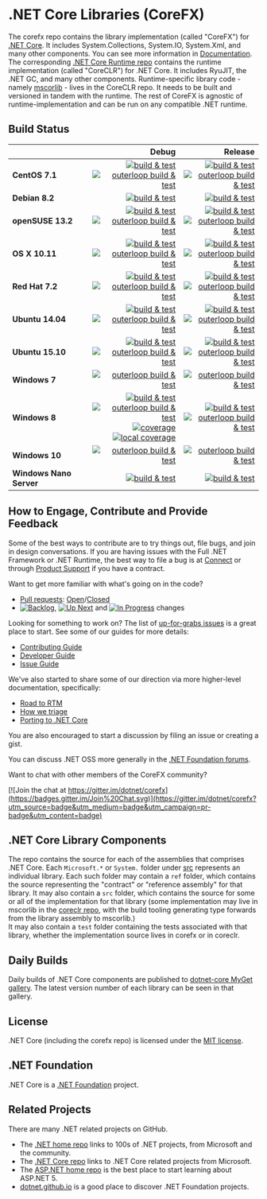 # .NET Core Libraries (CoreFX)

The corefx repo contains the library implementation (called "CoreFX") for [.NET Core](http://github.com/dotnet/core). It includes System.Collections, System.IO, System.Xml, and many other components. You can see more information in [Documentation](Documentation/README.md). The corresponding [.NET Core Runtime repo](https://github.com/dotnet/coreclr) contains the runtime implementation (called "CoreCLR") for .NET Core. It includes RyuJIT, the .NET GC, and many other components. Runtime-specific library code - namely [mscorlib][mscorlib] - lives in the CoreCLR repo. It needs to be built and versioned in tandem with the runtime. The rest of CoreFX is agnostic of runtime-implementation and can be run on any compatible .NET runtime.

[mscorlib]: https://github.com/dotnet/coreclr/tree/master/src/mscorlib

## Build Status

|   | Debug | Release |
|---|------:|--------:|
|**CentOS 7.1**|[![build & test](https://img.shields.io/jenkins/s/http/dotnet-ci.cloudapp.net/job/dotnet_corefx/centos7.1_debug.svg?label=build+%26+test)](http://dotnet-ci.cloudapp.net/job/dotnet_corefx/job/centos7.1_debug)<br/>[![outerloop build & test](https://img.shields.io/jenkins/s/http/dotnet-ci.cloudapp.net/job/dotnet_corefx/outerloop_centos7.1_debug.svg?label=outerloop+build+%26+test)](http://dotnet-ci.cloudapp.net/job/dotnet_corefx/job/outerloop_centos7.1_debug/)|[![build & test](https://img.shields.io/jenkins/s/http/dotnet-ci.cloudapp.net/job/dotnet_corefx/centos7.1_release.svg?label=build+%26+test)](http://dotnet-ci.cloudapp.net/job/dotnet_corefx/job/centos7.1_release)<br/>[![outerloop build & test](https://img.shields.io/jenkins/s/http/dotnet-ci.cloudapp.net/job/dotnet_corefx/outerloop_centos7.1_release.svg?label=outerloop+build+%26+test)](http://dotnet-ci.cloudapp.net/job/dotnet_corefx/job/outerloop_centos7.1_release/)|
|**Debian 8.2**|[![build & test](https://img.shields.io/jenkins/s/http/dotnet-ci.cloudapp.net/job/dotnet_corefx/debian8.2_debug.svg?label=build+%26+test)](http://dotnet-ci.cloudapp.net/job/dotnet_corefx/job/debian8.2_debug)|[![build & test](https://img.shields.io/jenkins/s/http/dotnet-ci.cloudapp.net/job/dotnet_corefx/debian8.2_release.svg?label=build+%26+test)](http://dotnet-ci.cloudapp.net/job/dotnet_corefx/job/debian8.2_release)|
|**openSUSE 13.2**|[![build & test](https://img.shields.io/jenkins/s/http/dotnet-ci.cloudapp.net/job/dotnet_corefx/opensuse13.2_debug.svg?label=build+%26+test)](http://dotnet-ci.cloudapp.net/job/dotnet_corefx/job/opensuse13.2_debug)<br/>[![outerloop build & test](https://img.shields.io/jenkins/s/http/dotnet-ci.cloudapp.net/job/dotnet_corefx/outerloop_opensuse13.2_debug.svg?label=outerloop+build+%26+test)](http://dotnet-ci.cloudapp.net/job/dotnet_corefx/job/outerloop_opensuse13.2_debug/)|[![build & test](https://img.shields.io/jenkins/s/http/dotnet-ci.cloudapp.net/job/dotnet_corefx/opensuse13.2_release.svg?label=build+%26+test)](http://dotnet-ci.cloudapp.net/job/dotnet_corefx/job/opensuse13.2_release)<br/>[![outerloop build & test](https://img.shields.io/jenkins/s/http/dotnet-ci.cloudapp.net/job/dotnet_corefx/outerloop_opensuse13.2_release.svg?label=outerloop+build+%26+test)](http://dotnet-ci.cloudapp.net/job/dotnet_corefx/job/outerloop_opensuse13.2_release/)|
|**OS X 10.11**|[![build & test](https://img.shields.io/jenkins/s/http/dotnet-ci.cloudapp.net/job/dotnet_corefx/osx_debug.svg?label=build+%26+test)](http://dotnet-ci.cloudapp.net/job/dotnet_corefx/job/osx_debug)<br/>[![outerloop build & test](https://img.shields.io/jenkins/s/http/dotnet-ci.cloudapp.net/job/dotnet_corefx/outerloop_osx_debug.svg?label=outerloop+build+%26+test)](http://dotnet-ci.cloudapp.net/job/dotnet_corefx/job/outerloop_osx_debug/)|[![build & test](https://img.shields.io/jenkins/s/http/dotnet-ci.cloudapp.net/job/dotnet_corefx/osx_release.svg?label=build+%26+test)](http://dotnet-ci.cloudapp.net/job/dotnet_corefx/job/osx_release)<br/>[![outerloop build & test](https://img.shields.io/jenkins/s/http/dotnet-ci.cloudapp.net/job/dotnet_corefx/outerloop_osx_release.svg?label=outerloop+build+%26+test)](http://dotnet-ci.cloudapp.net/job/dotnet_corefx/job/outerloop_osx_release/)|
|**Red Hat 7.2**|[![build & test](https://img.shields.io/jenkins/s/http/dotnet-ci.cloudapp.net/job/dotnet_corefx/rhel7.2_debug.svg?label=build+%26+test)](http://dotnet-ci.cloudapp.net/job/dotnet_corefx/job/rhel7.2_debug)<br/>[![outerloop build & test](https://img.shields.io/jenkins/s/http/dotnet-ci.cloudapp.net/job/dotnet_corefx/outerloop_rhel7.2_debug.svg?label=outerloop+build+%26+test)](http://dotnet-ci.cloudapp.net/job/dotnet_corefx/job/outerloop_rhel7.2_debug/)|[![build & test](https://img.shields.io/jenkins/s/http/dotnet-ci.cloudapp.net/job/dotnet_corefx/rhel7.2_release.svg?label=build+%26+test)](http://dotnet-ci.cloudapp.net/job/dotnet_corefx/job/rhel7.2_release)<br/>[![outerloop build & test](https://img.shields.io/jenkins/s/http/dotnet-ci.cloudapp.net/job/dotnet_corefx/outerloop_rhel7.2_release.svg?label=outerloop+build+%26+test)](http://dotnet-ci.cloudapp.net/job/dotnet_corefx/job/outerloop_rhel7.2_release/)|
|**Ubuntu 14.04**|[![build & test](https://img.shields.io/jenkins/s/http/dotnet-ci.cloudapp.net/job/dotnet_corefx/ubuntu_debug.svg?label=build+%26+test)](http://dotnet-ci.cloudapp.net/job/dotnet_corefx/job/ubuntu_debug)<br/>[![outerloop build & test](https://img.shields.io/jenkins/s/http/dotnet-ci.cloudapp.net/job/dotnet_corefx/outerloop_ubuntu14.04_debug.svg?label=outerloop+build+%26+test)](http://dotnet-ci.cloudapp.net/job/dotnet_corefx/job/outerloop_ubuntu14.04_debug/)|[![build & test](https://img.shields.io/jenkins/s/http/dotnet-ci.cloudapp.net/job/dotnet_corefx/ubuntu_release.svg?label=build+%26+test)](http://dotnet-ci.cloudapp.net/job/dotnet_corefx/job/ubuntu_release)<br/>[![outerloop build & test](https://img.shields.io/jenkins/s/http/dotnet-ci.cloudapp.net/job/dotnet_corefx/outerloop_ubuntu14.04_release.svg?label=outerloop+build+%26+test)](http://dotnet-ci.cloudapp.net/job/dotnet_corefx/job/outerloop_ubuntu14.04_release/)|
|**Ubuntu 15.10**|[![build & test](https://img.shields.io/jenkins/s/http/dotnet-ci.cloudapp.net/job/dotnet_corefx/ubuntu15.10_debug.svg?label=build+%26+test)](http://dotnet-ci.cloudapp.net/job/dotnet_corefx/job/ubuntu15.10_debug)<br/>[![outerloop build & test](https://img.shields.io/jenkins/s/http/dotnet-ci.cloudapp.net/job/dotnet_corefx/outerloop_ubuntu15.10_debug.svg?label=outerloop+build+%26+test)](http://dotnet-ci.cloudapp.net/job/dotnet_corefx/job/outerloop_ubuntu15.10_debug/)|[![build & test](https://img.shields.io/jenkins/s/http/dotnet-ci.cloudapp.net/job/dotnet_corefx/ubuntu15.10_release.svg?label=build+%26+test)](http://dotnet-ci.cloudapp.net/job/dotnet_corefx/job/ubuntu15.10_release)<br/>[![outerloop build & test](https://img.shields.io/jenkins/s/http/dotnet-ci.cloudapp.net/job/dotnet_corefx/outerloop_ubuntu15.10_release.svg?label=outerloop+build+%26+test)](http://dotnet-ci.cloudapp.net/job/dotnet_corefx/job/outerloop_ubuntu15.10_release/)|
|**Windows 7**|[![outerloop build & test](https://img.shields.io/jenkins/s/http/dotnet-ci.cloudapp.net/job/dotnet_corefx/outerloop_win7_debug.svg?label=outerloop+build+%26+test)](http://dotnet-ci.cloudapp.net/job/dotnet_corefx/job/outerloop_win7_debug)|[![outerloop build & test](https://img.shields.io/jenkins/s/http/dotnet-ci.cloudapp.net/job/dotnet_corefx/outerloop_win7_release.svg?label=outerloop+build+%26+test)](http://dotnet-ci.cloudapp.net/job/dotnet_corefx/job/outerloop_win7_release)|
|**Windows 8**|[![build & test](https://img.shields.io/jenkins/s/http/dotnet-ci.cloudapp.net/job/dotnet_corefx/windows_nt_debug.svg?label=build+%26+test)](http://dotnet-ci.cloudapp.net/job/dotnet_corefx/job/windows_nt_debug)<br/>[![outerloop build & test](https://img.shields.io/jenkins/s/http/dotnet-ci.cloudapp.net/job/dotnet_corefx/outerloop_windows_nt_debug.svg?label=outerloop+build+%26+test)](http://dotnet-ci.cloudapp.net/job/dotnet_corefx/job/outerloop_windows_nt_debug)<br/>[![coverage](https://img.shields.io/jenkins/s/http/dotnet-ci.cloudapp.net/job/dotnet_corefx/code_coverage_windows.svg?label=cc)](http://dotnet-ci.cloudapp.net/job/dotnet_corefx/job/code_coverage_windows/Code_Coverage_Report)[![local coverage](https://img.shields.io/jenkins/s/http/dotnet-ci.cloudapp.net/job/dotnet_corefx/code_coverage_windows_local.svg?label=local%20cc)](http://dotnet-ci.cloudapp.net/job/dotnet_corefx/job/code_coverage_windows_local/Code_Coverage_Report)|[![build & test](https://img.shields.io/jenkins/s/http/dotnet-ci.cloudapp.net/job/dotnet_corefx/windows_nt_release.svg?label=build+%26+test)](http://dotnet-ci.cloudapp.net/job/dotnet_corefx/job/windows_nt_release)<br/>[![outerloop build & test](https://img.shields.io/jenkins/s/http/dotnet-ci.cloudapp.net/job/dotnet_corefx/outerloop_windows_nt_release.svg?label=outerloop+build+%26+test)](http://dotnet-ci.cloudapp.net/job/dotnet_corefx/job/outerloop_windows_nt_release)|
|**Windows 10**|[![outerloop build & test](https://img.shields.io/jenkins/s/http/dotnet-ci.cloudapp.net/job/dotnet_corefx/outerloop_win10_debug.svg?label=outerloop+build+%26+test)](http://dotnet-ci.cloudapp.net/job/dotnet_corefx/job/outerloop_win10_debug)|[![outerloop build & test](https://img.shields.io/jenkins/s/http/dotnet-ci.cloudapp.net/job/dotnet_corefx/outerloop_win10_release.svg?label=outerloop+build+%26+test)](http://dotnet-ci.cloudapp.net/job/dotnet_corefx/job/outerloop_win10_release)|
|**Windows Nano Server**|[![build & test](https://img.shields.io/jenkins/s/http/dotnet-ci.cloudapp.net/job/dotnet_corefx/outerloop_winnano_debug.svg?label=build+%26+test)](http://dotnet-ci.cloudapp.net/job/dotnet_corefx/job/outerloop_winnano_debug)|[![build & test](https://img.shields.io/jenkins/s/http/dotnet-ci.cloudapp.net/job/dotnet_corefx/outerloop_winnano_release.svg?label=build+%26+test)](http://dotnet-ci.cloudapp.net/job/dotnet_corefx/job/outerloop_winnano_release)|

## How to Engage, Contribute and Provide Feedback

Some of the best ways to contribute are to try things out, file bugs, and join in design conversations. If you are having issues with the Full .NET Framework or .NET Runtime, the best way to file a bug is at [Connect](http://connect.microsoft.com/VisualStudio) or through [Product Support](https://support.microsoft.com/en-us/contactus?ws=support) if you have a contract.

Want to get more familiar with what's going on in the code?
* [Pull requests](https://github.com/dotnet/corefx/pulls): [Open](https://github.com/dotnet/corefx/pulls?q=is%3Aopen+is%3Apr)/[Closed](https://github.com/dotnet/corefx/pulls?q=is%3Apr+is%3Aclosed)
* [![Backlog](https://cloud.githubusercontent.com/assets/1302850/6260412/38987b1e-b793-11e4-9ade-d3fef4c6bf48.png)](https://github.com/dotnet/corefx/issues?q=is%3Aopen+is%3Aissue+label%3A%220+-+Backlog%22), [![Up Next](https://cloud.githubusercontent.com/assets/1302850/6260418/4c2c7a54-b793-11e4-8ce1-a27ff5378d08.png)](https://github.com/dotnet/corefx/issues?q=is%3Aopen+is%3Aissue+label%3A%221+-+Up+Next%22) and [![In Progress](https://cloud.githubusercontent.com/assets/1302850/6260414/41b0fc30-b793-11e4-9d50-d09563cd138a.png)](https://github.com/dotnet/corefx/issues?q=is%3Aopen+is%3Aissue+label%3A%222+-+In+Progress%22) changes

Looking for something to work on? The list of [up-for-grabs issues](https://github.com/dotnet/corefx/labels/up%20for%20grabs) is a great place to start. See some of our guides for more details:

* [Contributing Guide](Documentation/project-docs/contributing.md)
* [Developer Guide](Documentation/project-docs/developer-guide.md)
* [Issue Guide](Documentation/project-docs/issue-guide.md)

We've also started to share some of our direction via more higher-level documentation, specifically:

* [Road to RTM](Documentation/project-docs/rtm.md)
* [How we triage](Documentation/project-docs/triage.md)
* [Porting to .NET Core](Documentation/project-docs/porting.md)

You are also encouraged to start a discussion by filing an issue or creating a
gist.

You can discuss .NET OSS more generally in the [.NET Foundation forums].

Want to chat with other members of the CoreFX community?

[![Join the chat at https://gitter.im/dotnet/corefx](https://badges.gitter.im/Join%20Chat.svg)](https://gitter.im/dotnet/corefx?utm_source=badge&utm_medium=badge&utm_campaign=pr-badge&utm_content=badge)

[.NET Foundation forums]: http://forums.dotnetfoundation.org/

## .NET Core Library Components

The repo contains the source for each of the assemblies that comprises .NET Core.  Each ```Microsoft.*``` or ```System.``` folder under
[src](https://github.com/dotnet/corefx/tree/master/src) represents an individual library.  Each such folder may contain a ```ref``` folder,
which contains the source representing the "contract" or "reference assembly" for that library.  It may also contain a ```src``` folder,
which contains the source for some or all of the implementation for that library (some implementation may live in mscorlib in the 
[coreclr repo](https://github.com/dotnet/coreclr), with the build tooling generating type forwards from the library assembly to mscorlib.)  
It may also contain a ```test``` folder containing the tests associated with that library, whether the implementation source lives in corefx 
or in coreclr.

## Daily Builds

Daily builds of .NET Core components are published to [dotnet-core MyGet gallery](https://www.myget.org/gallery/dotnet-core).
The latest version number of each library can be seen in that gallery.

## License

.NET Core (including the corefx repo) is licensed under the [MIT license](LICENSE).

## .NET Foundation

.NET Core is a [.NET Foundation](http://www.dotnetfoundation.org/projects) project.

## Related Projects
There are many .NET related projects on GitHub.

- The [.NET home repo](https://github.com/Microsoft/dotnet) links to 100s of .NET projects, from Microsoft and the community.
- The [.NET Core repo](https://github.com/dotnet/core) links to .NET Core related projects from Microsoft.
- The [ASP.NET home repo](https://github.com/aspnet/home) is the best place to start learning about ASP.NET 5.
- [dotnet.github.io](http://dotnet.github.io) is a good place to discover .NET Foundation projects.
